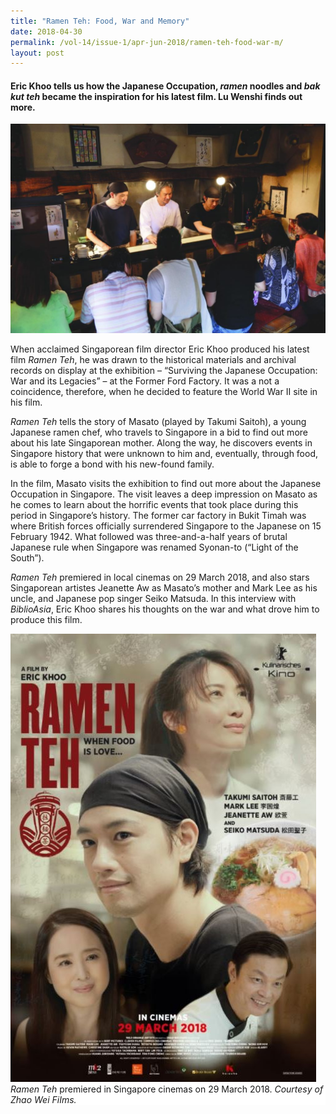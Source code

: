 ```yaml
---
title: "Ramen Teh: Food, War and Memory"
date: 2018-04-30
permalink: /vol-14/issue-1/apr-jun-2018/ramen-teh-food-war-m/
layout: post
---
```

#### Eric Khoo tells us how the Japanese Occupation, *ramen* noodles and *bak kut teh* became the inspiration for his latest film. **Lu Wenshi** finds out more.

<img src="/images/Vol-14-issue-1/ramen-teh/Ramen1.JPG">
<div style="background-color: white;"></i></div>

When acclaimed Singaporean film director Eric Khoo produced his latest film *Ramen Teh*, he was drawn to the historical materials and archival records on display at the exhibition – “Surviving the Japanese Occupation: War and its Legacies” – at the Former Ford Factory. It was a not a coincidence, therefore, when he decided to feature the World War II site in his film.

*Ramen Teh* tells the story of Masato (played by Takumi Saitoh), a young Japanese ramen chef, who travels to Singapore in a bid to find out more about his late Singaporean mother. Along the way, he discovers events in Singapore history that were unknown to him and, eventually, through food, is able to forge a bond with his new-found family.

In the film, Masato visits the exhibition to find out more about the Japanese Occupation in Singapore. The visit leaves a deep impression on Masato as he comes to learn about the horrific events that took place during this period in Singapore’s history. The former car factory in Bukit Timah was where British forces officially surrendered Singapore to the Japanese on 15 February 1942. What followed was three-and-a-half years of brutal Japanese rule when Singapore was renamed Syonan-to (“Light of the South”).

*Ramen Teh* premiered in local cinemas on 29 March 2018, and also stars Singaporean artistes Jeanette Aw as Masato’s mother and Mark Lee as his uncle, and Japanese pop singer Seiko Matsuda. In this interview with *BiblioAsia*, Eric Khoo shares his thoughts on the war and what drove him to produce this film.

<img src="/images/Vol-14-issue-1/ramen-teh/Ramen2.JPG">
<div style="background-color: white;"><i>Ramen Teh</i> premiered in Singapore cinemas on
29 March 2018. <i>Courtesy of Zhao Wei FiIms.</i></div>